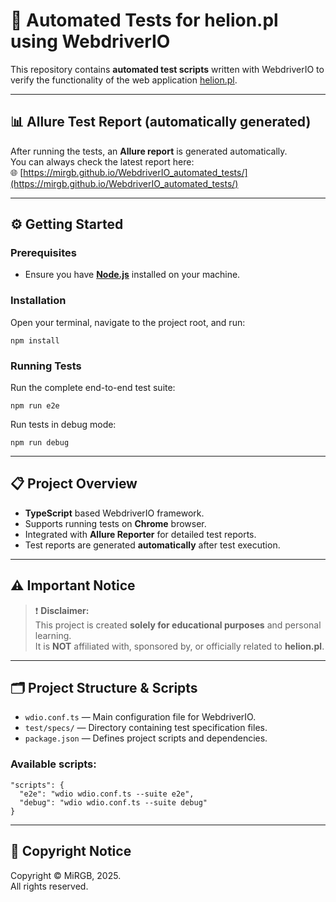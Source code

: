 # 🚀 Automated Tests for **helion.pl** using WebdriverIO

This repository contains **automated test scripts** written with WebdriverIO to verify the functionality of the web application [helion.pl](https://helion.pl).

---

## 📊 Allure Test Report (automatically generated)

After running the tests, an **Allure report** is generated automatically.  
You can always check the latest report here:  
🌐 [https://mirgb.github.io/WebdriverIO_automated_tests/](https://mirgb.github.io/WebdriverIO_automated_tests/)

---

## ⚙️ Getting Started

### Prerequisites

- Ensure you have **[Node.js](https://nodejs.org/)** installed on your machine.

### Installation

Open your terminal, navigate to the project root, and run:

`npm install`

### Running Tests

Run the complete end-to-end test suite:

`npm run e2e`

Run tests in debug mode:

`npm run debug`

---

## 📋 Project Overview

- **TypeScript** based WebdriverIO framework.
- Supports running tests on **Chrome** browser.
- Integrated with **Allure Reporter** for detailed test reports.
- Test reports are generated **automatically** after test execution.

---

## ⚠️ Important Notice

> ❗ **Disclaimer:**  
> This project is created **solely for educational purposes** and personal learning.  
> It is **NOT** affiliated with, sponsored by, or officially related to **helion.pl**.

---

## 🗂️ Project Structure & Scripts

- `wdio.conf.ts` — Main configuration file for WebdriverIO.
- `test/specs/` — Directory containing test specification files.
- `package.json` — Defines project scripts and dependencies.

### Available scripts:

`"scripts": {`  
`  "e2e": "wdio wdio.conf.ts --suite e2e",`  
`  "debug": "wdio wdio.conf.ts --suite debug"`  
`}`

---

## 📄 Copyright Notice

Copyright © MiRGB, 2025.  
All rights reserved.
